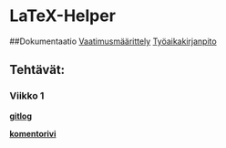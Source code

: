 # LaTeX-Helper 
##Dokumentaatio
[Vaatimusmäärittely](https://github.com/alekmus/LATEX-Helper/blob/master/dokumentointi/Vaatimusm%C3%A4%C3%A4rittely.md)
[Työaikakirjanpito](https://github.com/alekmus/LATEX-Helper/blob/master/ty%C3%B6aikakirjanpito.txt) 
## Tehtävät:
### Viikko 1
  [**gitlog**](https://github.com/alekmus/OT-harjoitustyo/blob/master/laskarit/viikko1/gitlog.txt)
  
  [**komentorivi**](https://github.com/alekmus/OT-harjoitustyo/blob/master/laskarit/viikko1/komentorivi.txt)

